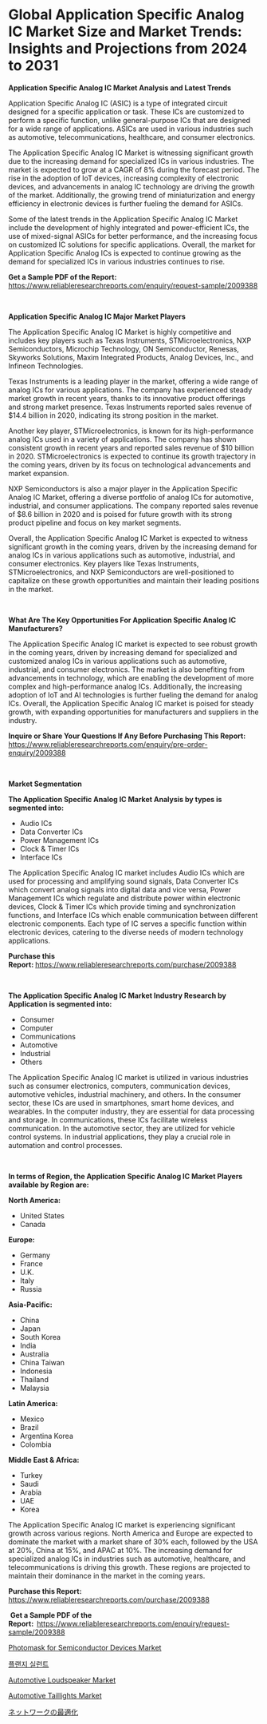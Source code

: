 <p><h1>Global Application Specific Analog IC Market Size and Market Trends: Insights and Projections from 2024 to 2031</h1></p><p><strong>Application Specific Analog IC Market Analysis and Latest Trends</strong></p>
<p><p>Application Specific Analog IC (ASIC) is a type of integrated circuit designed for a specific application or task. These ICs are customized to perform a specific function, unlike general-purpose ICs that are designed for a wide range of applications. ASICs are used in various industries such as automotive, telecommunications, healthcare, and consumer electronics.</p><p>The Application Specific Analog IC Market is witnessing significant growth due to the increasing demand for specialized ICs in various industries. The market is expected to grow at a CAGR of 8% during the forecast period. The rise in the adoption of IoT devices, increasing complexity of electronic devices, and advancements in analog IC technology are driving the growth of the market. Additionally, the growing trend of miniaturization and energy efficiency in electronic devices is further fueling the demand for ASICs.</p><p>Some of the latest trends in the Application Specific Analog IC Market include the development of highly integrated and power-efficient ICs, the use of mixed-signal ASICs for better performance, and the increasing focus on customized IC solutions for specific applications. Overall, the market for Application Specific Analog ICs is expected to continue growing as the demand for specialized ICs in various industries continues to rise.</p></p>
<p><strong>Get a Sample PDF of the Report:&nbsp;</strong> <a href="https://www.reliableresearchreports.com/enquiry/request-sample/2009388">https://www.reliableresearchreports.com/enquiry/request-sample/2009388</a></p>
<p>&nbsp;</p>
<p><strong>Application Specific Analog IC Major Market Players</strong></p>
<p><p>The Application Specific Analog IC Market is highly competitive and includes key players such as Texas Instruments, STMicroelectronics, NXP Semiconductors, Microchip Technology, ON Semiconductor, Renesas, Skyworks Solutions, Maxim Integrated Products, Analog Devices, Inc., and Infineon Technologies.</p><p>Texas Instruments is a leading player in the market, offering a wide range of analog ICs for various applications. The company has experienced steady market growth in recent years, thanks to its innovative product offerings and strong market presence. Texas Instruments reported sales revenue of $14.4 billion in 2020, indicating its strong position in the market.</p><p>Another key player, STMicroelectronics, is known for its high-performance analog ICs used in a variety of applications. The company has shown consistent growth in recent years and reported sales revenue of $10 billion in 2020. STMicroelectronics is expected to continue its growth trajectory in the coming years, driven by its focus on technological advancements and market expansion.</p><p>NXP Semiconductors is also a major player in the Application Specific Analog IC Market, offering a diverse portfolio of analog ICs for automotive, industrial, and consumer applications. The company reported sales revenue of $8.6 billion in 2020 and is poised for future growth with its strong product pipeline and focus on key market segments.</p><p>Overall, the Application Specific Analog IC Market is expected to witness significant growth in the coming years, driven by the increasing demand for analog ICs in various applications such as automotive, industrial, and consumer electronics. Key players like Texas Instruments, STMicroelectronics, and NXP Semiconductors are well-positioned to capitalize on these growth opportunities and maintain their leading positions in the market.</p></p>
<p>&nbsp;</p>
<p><strong>What Are The Key Opportunities For Application Specific Analog IC Manufacturers?</strong></p>
<p><p>The Application Specific Analog IC market is expected to see robust growth in the coming years, driven by increasing demand for specialized and customized analog ICs in various applications such as automotive, industrial, and consumer electronics. The market is also benefiting from advancements in technology, which are enabling the development of more complex and high-performance analog ICs. Additionally, the increasing adoption of IoT and AI technologies is further fueling the demand for analog ICs. Overall, the Application Specific Analog IC market is poised for steady growth, with expanding opportunities for manufacturers and suppliers in the industry.</p></p>
<p><strong>Inquire or Share Your Questions If Any Before Purchasing This Report:</strong> <a href="https://www.reliableresearchreports.com/enquiry/pre-order-enquiry/2009388">https://www.reliableresearchreports.com/enquiry/pre-order-enquiry/2009388</a></p>
<p>&nbsp;</p>
<p><strong>Market Segmentation</strong></p>
<p><strong>The Application Specific Analog IC Market Analysis by types is segmented into:</strong></p>
<p><ul><li>Audio ICs</li><li>Data Converter ICs</li><li>Power Management ICs</li><li>Clock & Timer ICs</li><li>Interface ICs</li></ul></p>
<p><p>The Application Specific Analog IC market includes Audio ICs which are used for processing and amplifying sound signals, Data Converter ICs which convert analog signals into digital data and vice versa, Power Management ICs which regulate and distribute power within electronic devices, Clock & Timer ICs which provide timing and synchronization functions, and Interface ICs which enable communication between different electronic components. Each type of IC serves a specific function within electronic devices, catering to the diverse needs of modern technology applications.</p></p>
<p><strong>Purchase this Report:&nbsp;</strong><a href="https://www.reliableresearchreports.com/purchase/2009388">https://www.reliableresearchreports.com/purchase/2009388</a></p>
<p>&nbsp;</p>
<p><strong>The Application Specific Analog IC Market Industry Research by Application is segmented into:</strong></p>
<p><ul><li>Consumer</li><li>Computer</li><li>Communications</li><li>Automotive</li><li>Industrial</li><li>Others</li></ul></p>
<p><p>The Application Specific Analog IC market is utilized in various industries such as consumer electronics, computers, communication devices, automotive vehicles, industrial machinery, and others. In the consumer sector, these ICs are used in smartphones, smart home devices, and wearables. In the computer industry, they are essential for data processing and storage. In communications, these ICs facilitate wireless communication. In the automotive sector, they are utilized for vehicle control systems. In industrial applications, they play a crucial role in automation and control processes.</p></p>
<p>&nbsp;</p>
<p><strong>In terms of Region, the Application Specific Analog IC Market Players available by Region are:</strong></p>
<p>
    <p> <strong> North America: </strong>
        <ul>
            <li>United States</li>
            <li>Canada</li>
        </ul>
        </p> 
    <p> <strong> Europe: </strong>
        <ul>
            <li>Germany</li>
            <li>France</li>
            <li>U.K.</li>
            <li>Italy</li>
            <li>Russia</li>
        </ul>
        </p> 
    <p> <strong> Asia-Pacific: </strong>
        <ul>
            <li>China</li>
            <li>Japan</li>
            <li>South Korea</li>
            <li>India</li>
            <li>Australia</li>
            <li>China Taiwan</li>
            <li>Indonesia</li>
            <li>Thailand</li>
            <li>Malaysia</li>
        </ul>
        </p> 
    <p> <strong> Latin America: </strong>
        <ul>
            <li>Mexico</li>
            <li>Brazil</li>
            <li>Argentina Korea</li>
            <li>Colombia</li>
        </ul>
        </p> 
    <p> <strong> Middle East & Africa: </strong>
        <ul>
            <li>Turkey</li>
            <li>Saudi</li>
            <li>Arabia</li>
            <li>UAE</li>
            <li>Korea</li>
        </ul>
    </p>
    </p>
<p><p>The Application Specific Analog IC market is experiencing significant growth across various regions. North America and Europe are expected to dominate the market with a market share of 30% each, followed by the USA at 20%, China at 15%, and APAC at 10%. The increasing demand for specialized analog ICs in industries such as automotive, healthcare, and telecommunications is driving this growth. These regions are projected to maintain their dominance in the market in the coming years.</p></p>
<p><strong>Purchase this Report: </strong><a href="https://www.reliableresearchreports.com/purchase/2009388">https://www.reliableresearchreports.com/purchase/2009388</a></p>
<p>&nbsp;<strong>Get a Sample PDF of the Report:&nbsp;&nbsp;</strong><a href="https://www.reliableresearchreports.com/enquiry/request-sample/2009388">https://www.reliableresearchreports.com/enquiry/request-sample/2009388</a></p>
<p><strong></strong></p>
<p><p><a href="https://github.com/lubmix/Market-Research-Report-List-2/blob/main/photomask-for-semiconductor-devices-market.md">Photomask for Semiconductor Devices Market</a></p><p><a href="https://github.com/akzkkws047661437/Market-Research-Report-List-1/blob/main/832394013403.md">플랜지 실런트</a></p><p><a href="https://issuu.com/reportprime-2/docs/automotive-loudspeaker-market-size-2030.pptx">Automotive Loudspeaker Market</a></p><p><a href="https://issuu.com/reportprime-2/docs/automotive-taillights-market-size-2030.pptx">Automotive Taillights Market</a></p><p><a href="https://medium.com/@at15984/%E3%83%8D%E3%83%83%E3%83%88%E3%83%AF%E3%83%BC%E3%82%AF%E5%B8%82%E5%A0%B4%E3%81%AE%E6%9C%80%E9%81%A9%E5%8C%96-%E5%B8%82%E5%A0%B4cagr-%E5%B8%82%E5%A0%B4%E3%83%88%E3%83%AC%E3%83%B3%E3%83%89-%E6%88%90%E9%95%B7%E6%88%A6%E7%95%A5%E3%81%AB%E9%96%A2%E3%81%99%E3%82%8B%E6%83%85%E5%A0%B1-0a2fd93bf5d3">ネットワークの最適化</a></p></p>